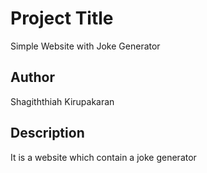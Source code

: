 # Project Title

Simple Website with Joke Generator

## Author

Shagiththiah Kirupakaran 

## Description

It is a website which contain a joke generator